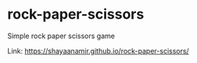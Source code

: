 # rock-paper-scissors
Simple rock paper scissors game

Link: https://shayaanamir.github.io/rock-paper-scissors/
